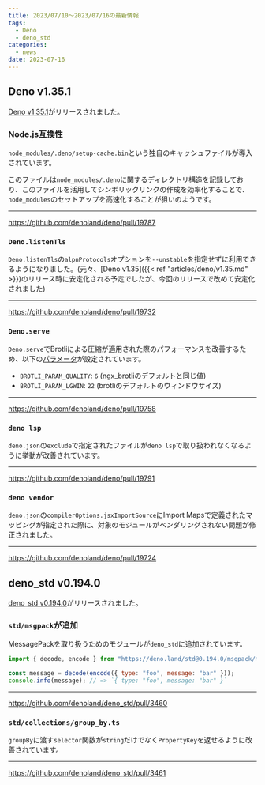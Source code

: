 ```yaml
---
title: 2023/07/10〜2023/07/16の最新情報
tags:
  - Deno
  - deno_std
categories:
  - news
date: 2023-07-16
---
```




## Deno v1.35.1

[Deno v1.35.1](https://github.com/denoland/deno/releases/tag/v1.35.1)がリリースされました。

### Node.js互換性

`node_modules/.deno/setup-cache.bin`という独自のキャッシュファイルが導入されています。
        
このファイルは`node_modules/.deno`に関するディレクトリ構造を記録しており、このファイルを活用してシンボリックリンクの作成を効率化することで、`node_modules`のセットアップを高速化することが狙いのようです。

---

https://github.com/denoland/deno/pull/19787

### `Deno.listenTls`

`Deno.listenTls`の`alpnProtocols`オプションを`--unstable`を指定せずに利用できるようになりました。(元々、[Deno v1.35]({{< ref "articles/deno/v1.35.md" >}})のリリース時に安定化される予定でしたが、今回のリリースで改めて安定化されました)

---

https://github.com/denoland/deno/pull/19732

### `Deno.serve`

`Deno.serve`でBrotliによる圧縮が適用された際のパフォーマンスを改善するため、以下の[パラメータ](https://docs.rs/brotli/3.3.4/brotli/enc/encode/enum.BrotliEncoderParameter.html)が設定されています。

- `BROTLI_PARAM_QUALITY`: `6` ([ngx_brotli](https://github.com/google/ngx_brotli)のデフォルトと同じ値)
- `BROTLI_PARAM_LGWIN`: `22` (brotliのデフォルトのウィンドウサイズ)

---

https://github.com/denoland/deno/pull/19758

### `deno lsp`

`deno.json`の`exclude`で指定されたファイルが`deno lsp`で取り扱われなくなるように挙動が改善されています。

---

https://github.com/denoland/deno/pull/19791

### `deno vendor`

`deno.json`の`compilerOptions.jsxImportSource`にImport Mapsで定義されたマッピングが指定された際に、対象のモジュールがベンダリングされない問題が修正されました。

---

https://github.com/denoland/deno/pull/19724

## deno_std v0.194.0

[deno_std v0.194.0](https://github.com/denoland/deno_std/releases/tag/0.194.0)がリリースされました。

### `std/msgpack`が追加

MessagePackを取り扱うためのモジュールが`deno_std`に追加されています。

```javascript
import { decode, encode } from "https://deno.land/std@0.194.0/msgpack/mod.ts";

const message = decode(encode({ type: "foo", message: "bar" }));
console.info(message); // => `{ type: "foo", message: "bar" }`
```

---

https://github.com/denoland/deno_std/pull/3460

### `std/collections/group_by.ts`

`groupBy`に渡す`selector`関数が`string`だけでなく`PropertyKey`を返せるように改善されています。

---

https://github.com/denoland/deno_std/pull/3461
